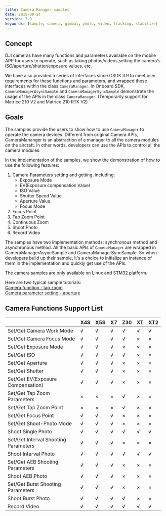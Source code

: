 ```yaml
---
title: Camera Manager samples
date: 2019-09-24
version: 3.9
keywords: [sample, camera, gimbal, photo, video, tracking, stabilize]
---
```


## Concept
DJI cameras have many functions and parameters available on the mobile APP for users to operate,
such as taking photos/videos,setting the camera's ISO/aperture/shutter/exposure values, etc.

We have also provided a series of interfaces since OSDK 3.9 to meet user requirements for
these functions and parameters, and wrapped these interfaces within the class `CameraManager`.
In Onboard SDK, `CameraManagerAsyncSample` and `CameraManagerSyncSample` demonstrate the usage
of the APIs in the class `CameraManager`. (Temporarily support for Matrice 210 V2 and Matrice 210 RTK V2)

## Goals

The samples provide the users to show how to use `CameraManager` to operate the camera devices. Different from original
Camera APIs, CameraMananger is an abstraction of a manager to all the camera modules on the aircraft. In other words,  developers
can use the APIs to control all the camera modules.

In the implementation of the samples, we show the demonstration of how to use the following features:
1. Camera Parameters setting and getting, including:
      * Exposure Mode
      * EV(Exposure compensation Value)
      * ISO Value
      * Shutter Speed Value
      * Aperture Value
      * Focus Mode
2. Focus Point
3. Tap Zoom Point
4. Continuous Zoom
5. Shoot Photo
6. Record Video

The samples have two implementation methods: synchronous method and asynchronous method. All the basic APIs of `CameraManager`
are wrapped in CameraManagerAsyncSample and CameraManagerSyncSample. So when developers build up their sample, it's
a choice to initialize an instance of them in the implementation and quickly get use of the APIs.

The camera samples are only available on Linux and STM32 platform.

Here are two typical sample tutorials:<br>
[Camera function - tap zoom](/sample-doc/CameraManager-operational-function.html)<br>
[Camera parameter setting - aperture](/sample-doc/CameraManager-parameter-setting.html)<br>


## Camera Functions Support List
|                                        |   X4S  |   X5S  |   X7   |  Z30   |   XT   |  XT2   |
|--------------------------------------  |--------|--------|--------|--------|--------|--------|
|  Set/Get Camera Work Mode              |   √    |   √    |   √    |   √    |    √   |   √    |
|  Set/Get Camera Focus Mode             |   √    |   √    |   √    |   √    |    ×   |   ×    |
|  Set/Get Exposure Mode                 |   √    |   √    |   √    |   ×    |    ×   |   ×    |
|  Set/Get ISO                           |   √    |   √    |   √    |   √    |    ×   |   ×    |
|  Set/Get Aperture                      |   √    |   √    |   √    |   ×    |    ×   |   ×    |
|  Set/Get Shutter                       |   √    |   √    |   √    |   ×    |    ×   |   ×    |
|  Set/Get EV(Exposure Compensation)     |   √    |   √    |   √    |   ×    |    ×   |   ×    |
|  Set/Get Tap Zoom Parameters           |   ×    |   ×    |   ×    |   √    |    ×   |   ×    |
|  Set/Get Tap Zoom Point                |   ×    |   ×    |   ×    |   √    |    ×   |   ×    |
|  Set/Get Focus Point                   |   √    |   √    |   √    |   ×    |    ×   |   ×    |
|  Set/Get Shoot-Photo Mode              |   √    |   √    |   √    |   ×    |    ×   |   ×    |
|  Shoot Single Photo                    |   √    |   √    |   √    |   √    |    √   |   √    |
|  Set/Get Interval Shooting Parameters  |   √    |   √    |   √    |   ×    |    ×   |   ×    |
|  Shoot Interval Photo                  |   √    |   √    |   √    |   √    |    √   |   √    |
|  Set/Get AEB Shooting Parameters       |   √    |   √    |   √    |   ×    |    ×   |   ×    |
|  Shoot AEB Photo                       |   √    |   √    |   √    |   ×    |    ×   |   ×    |
|  Set/Get Burst Shooting Parameters     |   √    |   √    |   √    |   ×    |    ×   |   ×    |
|  Shoot Burst Photo                     |   √    |   √    |   √    |   √    |    ×   |   ×    |
|  Record Video                          |   √    |   √    |   √    |   √    |    √   |   √    |
